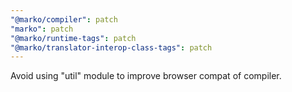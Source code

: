 ```yaml
---
"@marko/compiler": patch
"marko": patch
"@marko/runtime-tags": patch
"@marko/translator-interop-class-tags": patch
---
```


Avoid using "util" module to improve browser compat of compiler.
